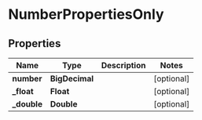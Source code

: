 

# NumberPropertiesOnly


## Properties

| Name | Type | Description | Notes |
|------------ | ------------- | ------------- | -------------|
|**number** | **BigDecimal** |  |  [optional] |
|**_float** | **Float** |  |  [optional] |
|**_double** | **Double** |  |  [optional] |



